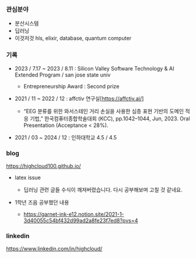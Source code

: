### 관심분야
- 분산시스템
- 딥러닝 
- 이것저것 hls, elixir, database, quantum computer

### 기록

- 2023 / 7.17 ~ 2023 / 8.11 : Silicon Valley Software Technology & AI Extended Program / san jose state univ
   - Entrepreneurship Award : Second prize

- 2021 / 11 ~ 2022 / 12 : affctiv 연구실[https://affctiv.ai/]
   - “EEG 분류를 위한 와서스테인 거리 손실을 사용한 심층 표현 기반의 도메인 적응 기법,” 한국컴퓨터종합학술대회 (KCC), pp.1042–1044, Jun, 2023. Oral Presentation (Acceptance < 28%). 
- 2021 / 03 ~ 2024 / 12 : 인하대학교 4.5 / 4.5

### blog
https://highcloud100.github.io/
- latex issue
  - 딥러닝 관련 글들 수식이 깨져버렸습니다. 다시 공부해보며 고칠 것 같네요.

- 1학년 즈음 공부했던 내용
   -  https://garnet-ink-e12.notion.site/2021-1-3d40055c54bf432d99ad2a8fe23f7ed8?pvs=4

### linkedin
https://www.linkedin.com/in/highcloud/


<!--
**highcloud100/highcloud100** is a ✨ _special_ ✨ repository because its `README.md` (this file) appears on your GitHub profile.

Here are some ideas to get you started:

- 🔭 I’m currently working on ...
- 🌱 I’m currently learning ...
- 👯 I’m looking to collaborate on ...
- 🤔 I’m looking for help with ...
- 💬 Ask me about ...
- 📫 How to reach me: ...
- 😄 Pronouns: ...
- ⚡ Fun fact: ...
-->
